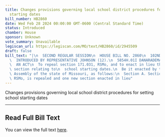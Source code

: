 ```yaml
---
title: Changes provisions governing local school district procedures for setting school
  starting dates
bill_number: HB2860
date: Wed Feb 28 2024 00:00:00 GMT-0600 (Central Standard Time)
status: Introduced
chamber: House
sponsor: Unknown
vote_summary: Unavailable
legiscan_url: https://legiscan.com/MO/text/HB2860/id/2945509
draft: false
bill_text: "|\n  SECOND REGULAR SESSION\n  HOUSE BILL NO. 2860\n  102ND GENERAL ASSEMBLY\n\
  \  INTRODUCED BY REPRESENTATIVE JOHNSON (12).\n  5854H.01I DANARADEMANMILLER,ChiefClerk\n\
  \  AN ACT\n  To repeal section 171.031, RSMo, and to enact in lieu thereof one new\
  \ section relating to\n  school starting dates.\n  Be it enacted by the General\
  \ Assembly of the state of Missouri, as follows:\n  Section A. Section 171.031,\
  \ RSMo, is repealed and one new section enacted in lieu"
---
```

Changes provisions governing local school district procedures for setting school starting dates

---

## Read Full Bill Text

You can view the full text [here](https://legiscan.com/MO/text/HB2860/id/2945509).
